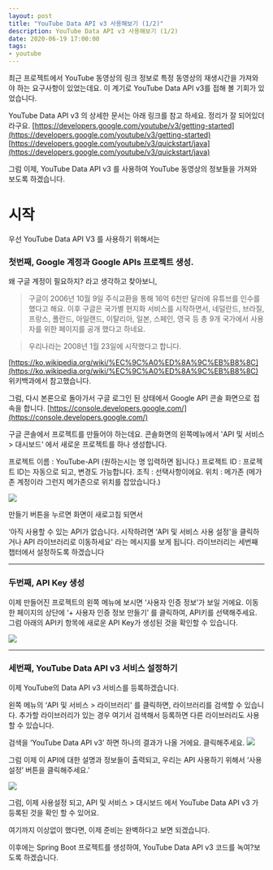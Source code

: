 ```yaml
---
layout: post
title: "YouTube Data API v3 사용해보기 (1/2)"
description: YouTube Data API v3 사용해보기 (1/2)
date: 2020-06-19 17:00:00
tags:
- youtube
---
```


최근 프로젝트에서 YouTube 동영상의 링크 정보로 특정 동영상의 재생시간을 가져와야 하는 요구사항이 있었는데요. 
이 계기로 YouTube Data API v3를 접해 볼 기회가 있었습니다.

YouTube Data API v3 의 상세한 문서는 아래 링크를 참고 하세요. 정리가 잘 되어있더라구요.
[https://developers.google.com/youtube/v3/getting-started](https://developers.google.com/youtube/v3/getting-started)
[https://developers.google.com/youtube/v3/quickstart/java](https://developers.google.com/youtube/v3/quickstart/java)

그럼 이제, YouTube Data API v3 를 사용하여 YouTube 동영상의 정보들을 가져와 보도록 하겠습니다.

# 시작

우선 YouTube Data API V3 를 사용하기 위해서는

### 첫번째, Google 계정과 Google APIs 프로젝트 생성.
왜 구글 계정이 필요하지? 라고 생각하고 찾아보니, 

>구글이 2006년 10월 9일 주식교환을 통해 16억 6천만 달러에 유튜브를 인수를 했다고 해요. 이후 구글은 국가별 현지화 서비스를 시작하면서, 네덜란드, 브라질, 프랑스, 폴란드, 아일랜드, 이탈리아, 일본, 스페인, 영국 등 총 9개 국가에서 사용자를 위한 페이지를 공개 했다고 하네요. 

> 우리나라는 2008년 1월 23일에 시작했다고 합니다.

[https://ko.wikipedia.org/wiki/%EC%9C%A0%ED%8A%9C%EB%B8%8C](https://ko.wikipedia.org/wiki/%EC%9C%A0%ED%8A%9C%EB%B8%8C) 위키백과에서 참고했습니다.

그럼, 다시 본론으로 돌아가서 구글 로그인 된 상태에서 
Google API 콘솔 화면으로 접속을 합니다. 
[https://console.developers.google.com/](https://console.developers.google.com/)

구글 콘솔에서 프로젝트를 만들어야 하는데요.
콘솔화면의 왼쪽메뉴에서 'API 및 서비스 > 대시보드' 에서 새로운 프로젝트를 하나 생성합니다.

프로젝트 이름 : YouTube-API (원하는시는 명 입력하면 됩니다.)
프로젝트 ID : 프로젝트 ID는 자동으로 되고, 변경도 가능합니다.
조직 : 선택사항이에요.
위치 : 메가존 (메가존 계정이라 그런지 메가존으로 위치를 잡았습니다.)


![](https://user-images.githubusercontent.com/60992288/85112999-8d3e8000-b251-11ea-8900-dcd837799257.png)



만들기 버튼을 누르면 화면이 새로고침 되면서 

‘아직 사용할 수 있는 API가 없습니다. 시작하려면 ‘API 및 서비스 사용 설정'을 클릭하거나 API 라이브러리로 이동하세요' 라는 메시지를 보게 됩니다. 
라이브러리는 세번째 챕터에서 설정하도록 하겠습니다

---
### 두번째, API Key 생성
이제 만들어진 프로젝트의 왼쪽 메뉴에 보시면 ‘사용자 인증 정보’가 보일 거에요. 
이동한 페이지의 상단에 ‘+ 사용자 인증 정보 만들기’ 를 클릭하여, API키를 선택해주세요. 
그럼 아래의 API키 항목에 새로운 API Key가 생성된 것을 확인할 수 있습니다.

![](https://user-images.githubusercontent.com/60992288/85114491-51f18080-b254-11ea-8901-7bf6385cd981.png)

---
### 세번째, YouTube Data API v3 서비스 설정하기
이제 YouTube의 Data API v3 서비스를 등록하겠습니다.

왼쪽 메뉴의 ‘API 및 서비스 > 라이브러리' 를 클릭하면, 라이브러리를 검색할 수 있습니다.
추가할 라이브러리가 있는 경우 여기서 검색해서 등록하면 다른 라이브러리도 사용할 수 있습니다.

검색을 ‘YouTube Data API v3’ 하면 하나의 결과가 나올 거에요. 클릭해주세요.
![](https://user-images.githubusercontent.com/60992288/85114950-dbee1900-b255-11ea-9c35-e144f130e206.png)

그럼 이제 이 API에 대한 설명과 정보들이 출력되고, 
우리는 API 사용하기 위해서 ‘사용설정’ 버튼을 클릭해주세요.'

![](https://user-images.githubusercontent.com/60992288/85115015-f7592400-b255-11ea-9279-84529fe61fa7.png)

그럼, 이제 사용설정 되고, 
API 및 서비스 > 대시보드 에서 YouTube Data API v3 가 등록된 것을 확인 할 수 있어요. 

여기까지 이상없이 했다면, 이제 준비는 완벽하다고 보면 되겠습니다.

이후에는 Spring Boot 프로젝트를 생성하여, YouTube Data API v3 코드를 녹여?보도록 하겠습니다.

